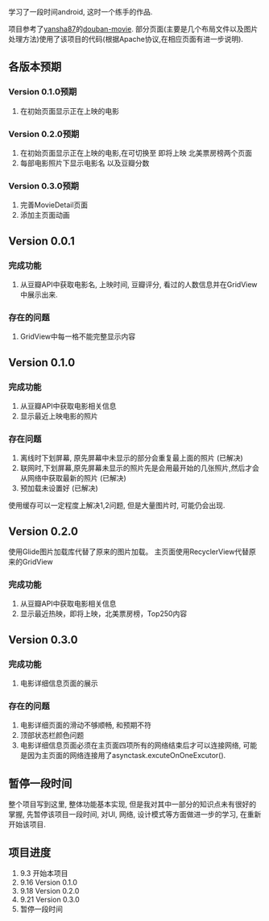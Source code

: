 学习了一段时间android, 这时一个练手的作品.

项目参考了[yansha87](https://github.com/yansha87)的[douban-movie](https://github.com/yansha87/douban-movie). 部分页面(主要是几个布局文件以及图片处理方法)使用了该项目的代码(根据Apache协议,在相应页面有进一步说明).

## 各版本预期
### Version 0.1.0预期

1. 在初始页面显示正在上映的电影

### Version 0.2.0预期

1. 在初始页面显示正在上映的电影,在可切换至 即将上映 北美票房榜两个页面
2. 每部电影照片下显示电影名 以及豆瓣分数

### Version 0.3.0预期

1. 完善MovieDetail页面
2. 添加主页面动画

## Version 0.0.1

### 完成功能

1. 从豆瓣API中获取电影名, 上映时间, 豆瓣评分, 看过的人数信息并在GridView中展示出来.

### 存在的问题

1. GridView中每一格不能完整显示内容


## Version 0.1.0

### 完成功能

1. 从豆瓣API中获取电影相关信息
2. 显示最近上映电影的照片

### 存在问题

1. 离线时下划屏幕, 原先屏幕中未显示的部分会重复最上面的照片   (已解决)
2. 联网时,下划屏幕,原先屏幕未显示的照片先是会用最开始的几张照片,然后才会从网络中获取最新的照片 (已解决)
3. 预加载未设置好 (已解决)

使用缓存可以一定程度上解决1,2问题, 但是大量图片时, 可能仍会出现.

## Version 0.2.0

使用Glide图片加载库代替了原来的图片加载。
主页面使用RecyclerView代替原来的GridView

### 完成功能

1. 从豆瓣API中获取电影相关信息
2. 显示最近热映，即将上映，北美票房榜，Top250内容

## Version 0.3.0

### 完成功能
1. 电影详细信息页面的展示

### 存在的问题

1. 电影详细页面的滑动不够顺畅, 和预期不符
2. 顶部状态栏颜色问题
3. 电影详细信息页面必须在主页面四项所有的网络结束后才可以连接网络, 可能是因为主页面的网络连接用了asynctask.excuteOnOneExcutor().


## 暂停一段时间
整个项目写到这里, 整体功能基本实现, 但是我对其中一部分的知识点未有很好的掌握, 先暂停该项目一段时间, 对UI, 网络, 设计模式等方面做进一步的学习, 在重新开始该项目.





## 项目进度
1. 9.3 开始本项目
2. 9.16 Version 0.1.0
3. 9.18 Version 0.2.0
4. 9.21 Version 0.3.0
5. 暂停一段时间
